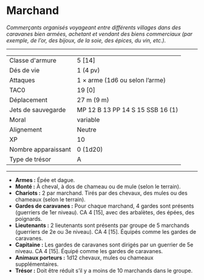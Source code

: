 # Marchand


*Commerçants organisés voyageant entre différents villages dans des
caravanes bien armées, achetant et vendant des biens commerciaux (par
exemple, de l’or, des bijoux, de la soie, des épices, du vin, etc.).*

-----

|                     |                                  |
| ------------------- | -------------------------------- |
| Classe d'armure     | 5 \[14\]                         |
| Dés de vie          | 1 (4 pv)                         |
| Attaques            | 1 × arme (1d6 ou selon l’arme)   |
| TAC0                | 19 \[0\]                         |
| Déplacement         | 27 m (9 m)                       |
| Jets de sauvegarde  | MP 12 B 13 PP 14 S 15 SSB 16 (1) |
| Moral               | variable                         |
| Alignement          | Neutre                           |
| XP                  | 10                               |
| Nombre apparaissant | 0 (1d20)                         |
| Type de trésor      | A                                |

-----

  - **Armes :** Épée et dague.
  - **Monté :** À cheval, à dos de chameau ou de mule (selon le
    terrain).
  - **Chariots :** 2 par marchand. Tirés par des chevaux, des mules ou
    des chameaux (selon le terrain).
  - **Gardes de caravanes :** Pour chaque marchand, 4 gardes sont
    présents (guerriers de 1er niveau). CA 4 \[15\], avec des
    arbalètes, des épées, des poignards.
  - **Lieutenants :** 2 lieutenants sont présents par groupe de 5
    marchands (guerriers de 2e ou 3e niveau). CA 4 \[15\]. Équipés comme
    les gardes de caravanes.
  - **Capitaine :** Les gardes de caravanes sont dirigés par un guerrier
    de 5e niveau. CA 4 \[15\]. Équipé comme les gardes de caravanes.
  - **Animaux porteurs :** 1d12 chevaux, mules ou chameaux
    supplémentaires.
  - **Trésor :** Doit être réduit s’il y a moins de 10 marchands dans le
    groupe.